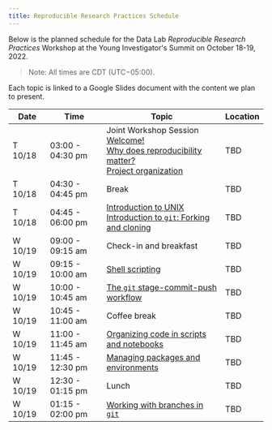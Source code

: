 ```yaml
---
title: Reproducible Research Practices Schedule
---
```


Below is the planned schedule for the Data Lab _Reproducible Research Practices_ Workshop at the Young Investigator's Summit on October 18-19, 2022.
> Note: All times are CDT (UTC−05:00).

Each topic is linked to a Google Slides document with the content we plan to present.


| Date | Time | Topic | Location |
|------|---------|----|----------|
| T 10/18 | 03:00 - 04:30 pm | Joint Workshop Session <br> [Welcome!](https://docs.google.com/presentation/d/1ZN_L0fpLov692rvhACwW3wGCaBgGJTog0pBpnCI1jy4/edit?usp=sharing) <br> [Why does reproducibility matter?](https://docs.google.com/presentation/d/1DAn9GuSIN4kTmC1zNM1QHYJ1pZ7Hx7nkFKYUd-KCca8/edit?usp=sharing) <br> [Project organization](https://docs.google.com/presentation/d/1W4y_ZEhwsZmGt9kvV6lubKj925lSBeCbiHJCXzE27oc/edit?usp=sharing) | TBD |
| T 10/18 | 04:30 - 04:45 pm | Break | TBD |
| T 10/18 | 04:45 - 06:00 pm | [Introduction to UNIX](https://docs.google.com/presentation/d/1Roz7DDAJyI89sJID5JjfTYtta0ZlD6v4DS_oRDSzNOw/edit?usp=sharing) <br> [Introduction to `git`: Forking and cloning](https://docs.google.com/presentation/d/1z9K2txXQDptPhwu1kbx2bPyw0evKVs_30MtSwX9H_gY/edit?usp=sharing) | TBD |
| W 10/19 | 09:00 - 09:15 am | Check-in and breakfast | TBD |
| W 10/19 | 09:15 - 10:00 am | [Shell scripting](https://docs.google.com/presentation/d/1iX4876ymjGVRoaZVHClZFk9CguEqjGR-2QROjoDGwg0/edit?usp=sharing)  | TBD |
| W 10/19 | 10:00 - 10:45 am | [The `git` stage-commit-push workflow](https://docs.google.com/presentation/d/1KhqkW0iX8FCjoxtxAQzt7qnJYwE_TRmi-Jk-ahcMZ3w/edit?usp=sharing) | TBD |
| W 10/19 | 10:45 - 11:00 am | Coffee break | TBD |
| W 10/19 | 11:00 - 11:45 am | [Organizing code in scripts and notebooks](https://docs.google.com/presentation/d/1PD2Kl1661PL2_LLIlkJZ5iHIGzGWcVEWhAxLajtgqrE/edit?usp=sharing) | TBD |
| W 10/19 | 11:45 - 12:30 pm | [Managing packages and environments](https://docs.google.com/presentation/d/1pB5vPb0T-YILUw9rG_wXBdO_sIC7WNAoAiqvmxvcWJQ/edit?usp=sharing) | TBD |
| W 10/19 | 12:30 - 01:15 pm | Lunch | TBD |
| W 10/19 | 01:15 - 02:00 pm | [Working with branches in `git`](https://docs.google.com/presentation/d/1tx0fJigSbBEPBKghLV1yQbt7RceJiM6yQAqR7EmfdsE/edit?usp=sharing) | TBD |


<!--
A single PDF with all slides can be downloaded here: <br> [Reproducibility Workshop Slides (PDF)]()
-->